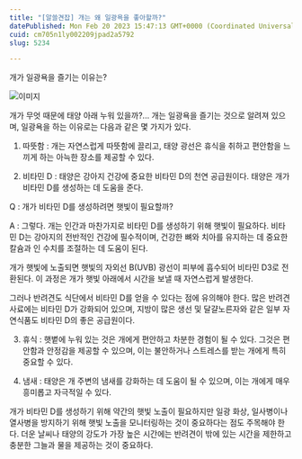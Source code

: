 ```yaml
---
title: "[알쓸견잡] 개는 왜 일광욕을 좋아할까?"
datePublished: Mon Feb 20 2023 15:47:13 GMT+0000 (Coordinated Universal Time)
cuid: cm705n1ly002209jpad2a5792
slug: 5234

---
```



개가 일광욕을 즐기는 이유는?

![이미지](https://cdn.hashnode.com/res/hashnode/image/upload/v1739258557855/34d05215-da07-4ffe-b385-9370cd571f30.jpeg)

개가 무엇 때문에 태양 아래 누워 있을까?... 개는 일광욕을 즐기는 것으로 알려져 있으며, 일광욕을 하는 이유로는 다음과 같은 몇 가지가 있다.

1. 따뜻함 : 개는 자연스럽게 따뜻함에 끌리고, 태양 광선은 휴식을 취하고 편안함을 느끼게 하는 아늑한 장소를 제공할 수 있다.

2. 비타민 D : 태양은 강아지 건강에 중요한 비타민 D의 천연 공급원이다. 태양은 개가 비타민 D를 생성하는 데 도움을 준다.

Q : 개가 비타민 D를 생성하려면 햇빛이 필요할까?

A : 그렇다. 개는 인간과 마찬가지로 비타민 D를 생성하기 위해 햇빛이 필요하다. 비타민 D는 강아지의 전반적인 건강에 필수적이며, 건강한 뼈와 치아를 유지하는 데 중요한 칼슘과 인 수치를 조절하는 데 도움이 된다.

개가 햇빛에 노출되면 햇빛의 자외선 B(UVB) 광선이 피부에 흡수되어 비타민 D3로 전환된다. 이 과정은 개가 햇빛 아래에서 시간을 보낼 때 자연스럽게 발생한다.

그러나 반려견도 식단에서 비타민 D를 얻을 수 있다는 점에 유의해야 한다. 많은 반려견 사료에는 비타민 D가 강화되어 있으며, 지방이 많은 생선 및 달걀노른자와 같은 일부 자연식품도 비타민 D의 좋은 공급원이다.

3. 휴식 : 햇볕에 누워 있는 것은 개에게 편안하고 차분한 경험이 될 수 있다. 그것은 편안함과 안정감을 제공할 수 있으며, 이는 불안하거나 스트레스를 받는 개에게 특히 중요할 수 있다.

4. 냄새 : 태양은 개 주변의 냄새를 강화하는 데 도움이 될 수 있으며, 이는 개에게 매우 흥미롭고 자극적일 수 있다.

개가 비타민 D를 생성하기 위해 약간의 햇빛 노출이 필요하지만 일광 화상, 일사병이나 열사병을 방지하기 위해 햇빛 노출을 모니터링하는 것이 중요하다는 점도 주목해야 한다. 더운 날씨나 태양의 강도가 가장 높은 시간에는 반려견이 밖에 있는 시간을 제한하고 충분한 그늘과 물을 제공하는 것이 중요하다.
